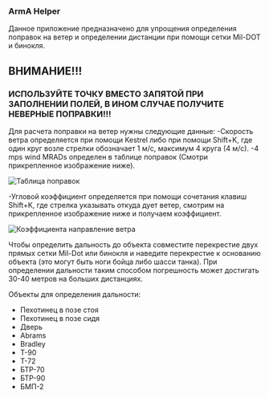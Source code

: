 ### ArmA Helper

Данное приложение предназначено для упрощения определения поправок на ветер и определении дистанции при помощи сетки Mil-DOT и бинокля.

## ВНИМАНИЕ!!! 
### ИСПОЛЬЗУЙТЕ ТОЧКУ ВМЕСТО ЗАПЯТОЙ ПРИ ЗАПОЛНЕНИИ ПОЛЕЙ, В ИНОМ СЛУЧАЕ ПОЛУЧИТЕ НЕВЕРНЫЕ ПОПРАВКИ!!!


Для расчета поправки на ветер нужны следующие данные:
-Скорость ветра определяется при помощи Kestrel либо при помощи Shift+K, где один круг возле стрелки обозначает 1 м/с, максимум 4 круга (4 м/с).
-4 mps wind MRADs определен в таблице поправок (Смотри прикрепленное изображение ниже).

![Таблица поправок](https://sun9-22.userapi.com/c857720/v857720489/e1ef3/w9NR1d1fJJM.jpg)

-Угловой коэффициент определяется при помощи сочетания клавиш Shift+K, где стрелка указывать откуда дует ветер, смотрим на прикрепленное изображение ниже и получаем коэффициент.

![Коэффициента направление ветра](https://sun9-11.userapi.com/c857720/v857720489/e1ec0/2rUrpkZ7gdI.jpg)

Чтобы определить дальность до объекта совместите перекрестие двух прямых сетки Mil-Dot или бинокля и наведите перекрестие к основанию объекта (это могут быть ноги бойца либо шасси танка). При определении дальности таким способом погрешность может достигать 30-40 метров на больших дистанциях.

Объекты для определения дальности: 
  + Пехотинец в позе стоя 
  + Пехотинец в позе сидя 
  + Дверь 
  + Abrams 
  + Bradley
  + Т-90
  + Т-72
  + БТР-70
  + БТР-90
  + БМП-2
